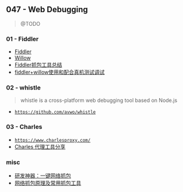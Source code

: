 ## 047 - Web Debugging

> @TODO


### 01 - Fiddler

* [Fiddler](https://www.telerik.com/fiddler)
* [Willow](https://qzonetouch.github.io/commonWidget/willow)
* [Fiddler抓包工具总结](Fiddler抓包工具总结)
* [fiddler+willow使用和配合真机测试调试](https://segmentfault.com/a/1190000005899201)

### 02 - whistle

> whistle is a cross-platform web debugging tool based on Node.js

* [`https://github.com/avwo/whistle`](https://github.com/avwo/whistle)

### 03 - Charles

* [`https://www.charlesproxy.com/`](https://www.charlesproxy.com/)
* [Charles 代理工具分享](https://github.com/yibhou/charles-share)


### misc

* [研发神器：一键网络抓包](https://testerhome.com/articles/24772)
* [网络抓包原理及常用抓包工具](https://github.com/xuwening/blog/blob/master/mdFile/%E7%BD%91%E7%BB%9C%E6%8A%93%E5%8C%85%E5%8E%9F%E7%90%86%E5%8F%8A%E5%B8%B8%E7%94%A8%E6%8A%93%E5%8C%85%E5%B7%A5%E5%85%B7.md)